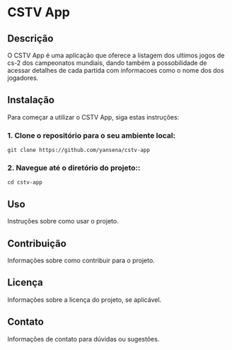 # CSTV App

## Descrição

O CSTV App é uma aplicação que oferece a listagem dos ultimos jogos de cs-2 dos campeonatos mundiais, dando também a possobilidade de acessar detalhes de cada partida com informacoes como o nome dos dos jogadores.

## Instalação

Para começar a utilizar o CSTV App, siga estas instruções:

### 1. Clone o repositório para o seu ambiente local:

`git clone https://github.com/yansena/cstv-app `

### 2. Navegue até o diretório do projeto::

`cd cstv-app`

###

## Uso

Instruções sobre como usar o projeto.

## Contribuição

Informações sobre como contribuir para o projeto.

## Licença

Informações sobre a licença do projeto, se aplicável.

## Contato

Informações de contato para dúvidas ou sugestões.
